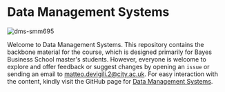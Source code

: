 # Data Management Systems

![dms-smm695](/docs/assets/images/dms-punk.png)

Welcome to Data Management Systems. This repository contains the backbone
material for the course, which is designed primarily for Bayes Business School
master's students. However, everyone is welcome to explore and offer feedback or
suggest changes by opening an `issue` or sending an email to
<matteo.devigili.2@city.ac.uk>.  For easy interaction with the content, kindly
visit the GitHub page for [Data Management Systems](https://mattdevigili.github.io/dms-smm695/).

